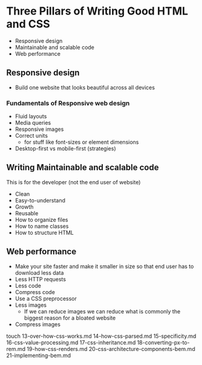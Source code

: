 # Three Pillars of Writing Good HTML and CSS
* Responsive design
* Maintainable and scalable code
* Web performance

## Responsive design
* Build one website that looks beautiful across all devices

### Fundamentals of Responsive web design
* Fluid layouts
* Media queries
* Responsive images
* Correct units
    - for stuff like font-sizes or element dimensions
* Desktop-first vs mobile-first (strategies)

## Writing Maintainable and scalable code
This is for the developer (not the end user of website)
* Clean
* Easy-to-understand
* Growth
* Reusable
* How to organize files
* How to name classes
* How to structure HTML

## Web performance
* Make your site faster and make it smaller in size so that end user has to download less data
* Less HTTP requests
* Less code
* Compress code
* Use a CSS preprocessor
* Less images
    - If we can reduce images we can reduce what is commonly the biggest reason for a bloated website
* Compress images

touch 13-over-how-css-works.md 14-how-css-parsed.md 15-specificity.md 16-css-value-processing.md 17-css-inheritance.md 18-converting-px-to-rem.md 19-how-css-renders.md 20-css-architecture-components-bem.md 21-implementing-bem.md
